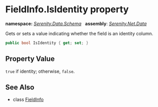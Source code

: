 # FieldInfo.IsIdentity property
**namespace:** *[Serenity.Data.Schema](../../README.md#serenity.data.schema-namespace)*   **assembly**: *[Serenity.Net.Data](../../README.md)*

Gets or sets a value indicating whether the field is an identity column.

```csharp
public bool IsIdentity { get; set; }
```

## Property Value

`true` if identity; otherwise, `false`.

## See Also

* class [FieldInfo](../FieldInfo.md)